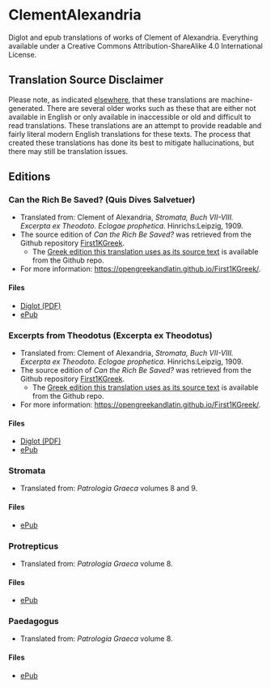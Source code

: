 # ClementAlexandria
Diglot and epub translations of works of Clement of Alexandria. Everything available under a Creative Commons Attribution-ShareAlike 4.0 International License.

## Translation Source Disclaimer

Please note, as indicated [elsewhere](https://github.com/AppianWayPress), that these translations are machine-generated. There are several older works such as these that are either not available in English or only available in inaccessible or old and difficult to read translations. These translations are an attempt to provide readable and fairly literal modern English translations for these texts. The process that created these translations has done its best to mitigate hallucinations, but there may still be translation issues.

## Editions

### Can the Rich Be Saved? (Quis Dives Salvetuer)

* Translated from: Clement of Alexandria, _Stromata, Buch VII-VIII. Excerpta ex Theodoto. Eclogae prophetica_. Hinrichs:Leipzig, 1909.
* The source edition of _Can the Rich Be Saved?_ was retrieved from the Github repository [First1KGreek](https://github.com/OpenGreekAndLatin/First1KGreek).
  * The [Greek edition this translation uses as its source text](https://github.com/OpenGreekAndLatin/First1KGreek/tree/master/data/tlg0555/tlg006/tlg0555.tlg006.1st1K-grc1.xml) is available from the Github repo.
* For more information: https://opengreekandlatin.github.io/First1KGreek/. 

#### Files

* [Diglot (PDF)](https://raw.githubusercontent.com/AppianWayPress/ClementAlexandria/main/diglot/diglot-QuisDives.pdf)
* [ePub](https://raw.githubusercontent.com/AppianWayPress/ClementAlexandria/main/epub/epub-QuisDives.epub)

### Excerpts from Theodotus (Excerpta ex Theodotus)

* Translated from: Clement of Alexandria, _Stromata, Buch VII-VIII. Excerpta ex Theodoto. Eclogae prophetica_. Hinrichs:Leipzig, 1909.
* The source edition of _Can the Rich Be Saved?_ was retrieved from the Github repository [First1KGreek](https://github.com/OpenGreekAndLatin/First1KGreek).
  * The [Greek edition this translation uses as its source text](https://github.com/OpenGreekAndLatin/First1KGreek/tree/master/data/tlg0555/tlg006/tlg0555.tlg007.1st1K-grc1.xml) is available from the Github repo.
* For more information: https://opengreekandlatin.github.io/First1KGreek/. 

#### Files

* [Diglot (PDF)](https://raw.githubusercontent.com/AppianWayPress/ClementAlexandria/main/diglot/diglot-Excerpta.pdf)
* [ePub](https://raw.githubusercontent.com/AppianWayPress/ClementAlexandria/main/epub/epub-Excerpta.epub)

### Stromata

* Translated from: _Patrologia Graeca_ volumes 8 and 9.

#### Files

* [ePub](https://raw.githubusercontent.com/AppianWayPress/ClementAlexandria/main/epub/epub-Stromata.epub)

### Protrepticus

* Translated from: _Patrologia Graeca_ volume 8.

#### Files

* [ePub](https://raw.githubusercontent.com/AppianWayPress/ClementAlexandria/main/epub/epub-Protrepticus.epub)

### Paedagogus

* Translated from: _Patrologia Graeca_ volume 8.

#### Files

* [ePub](https://raw.githubusercontent.com/AppianWayPress/ClementAlexandria/main/epub/epub-Paedagogus.epub)
